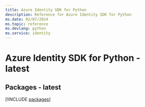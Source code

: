 ```yaml
---
title: Azure Identity SDK for Python
description: Reference for Azure Identity SDK for Python
ms.date: 02/07/2024
ms.topic: reference
ms.devlang: python
ms.service: identity
---
```

# Azure Identity SDK for Python - latest
## Packages - latest
[!INCLUDE [packages](identity-index.md)]
